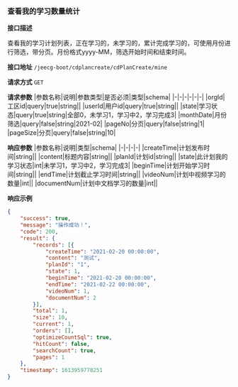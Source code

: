 
### 查看我的学习数量统计

**接口描述** 

查看我的学习计划列表，正在学习的，未学习的，累计完成学习的，可使用月份进行筛选，带分页。月份格式yyyy-MM，筛选开始时间和结束时间。

**接口地址** `/jeecg-boot/cdplancreate/cdPlanCreate/mine`

**请求方式** `GET`

**请求参数**
|参数名称|说明|参数类型|是否必须|类型|schema|
|-|-|-|-|-|-|
|orgId|工区id|query|true|string||
|userId|用户id|query|true|string||
|state|学习状态|query|true|string|全部0，未学习1，学习中2，学习完成3|
|monthDate|月份筛选|query|false|string|2021-02|
|pageNo|分页|query|false|string|1|
|pageSize|分页|query|false|string|10|

**响应参数**
|参数名称|说明|类型|schema|
|-|-|-|-|
|createTime|计划发布时间|string||
|content|标题内容|string||
|planId|计划id|string||
|state|此计划我的学习状态|int|未学习1，学习中2，学习完成3|
|beginTime|计划开始学习时间|string||
|endTime|计划截止学习时间|string||
|videoNum|计划中视频学习的数量|int||
|documentNum|计划中文档学习的数量|int||

**响应示例**
```json
{
    "success": true,
    "message": "操作成功！",
    "code": 200,
    "result": {
        "records": [{
            "createTime": "2021-02-20 00:00:00",
            "content": "测试",
            "planId": "1",
            "state": 1,
            "beginTime": "2021-02-20 00:00:00",
            "endTime": "2021-02-22 00:00:00",
            "videoNum": 1,
            "documentNum": 2
        }],
        "total": 1,
        "size": 10,
        "current": 1,
        "orders": [],
        "optimizeCountSql": true,
        "hitCount": false,
        "searchCount": true,
        "pages": 1
    },
    "timestamp": 1613959778251
}
```

